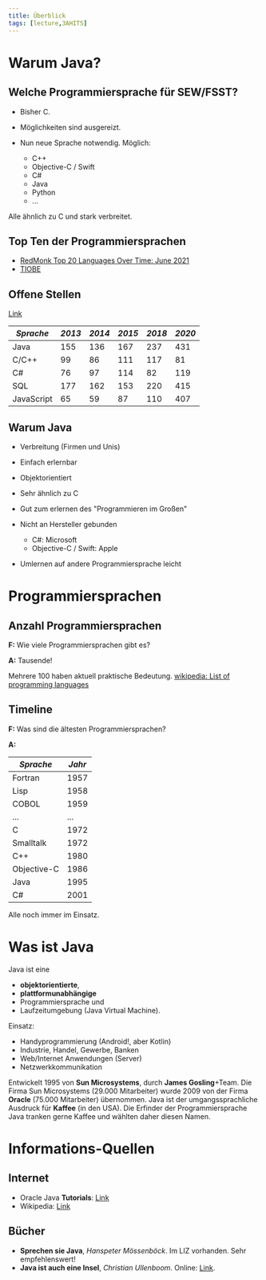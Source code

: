 ```yaml
---
title: Überblick
tags: [lecture,3AHITS]
---
```





# Warum Java?


## Welche Programmiersprache für SEW/FSST?


- Bisher C.
- Möglichkeiten sind ausgereizt.
- Nun neue Sprache notwendig. Möglich:

  - C++
  - Objective-C / Swift
  - C#
  - Java
  - Python
  - ...


Alle ähnlich zu C und stark verbreitet.




## Top Ten der Programmiersprachen

- [RedMonk Top 20 Languages Over Time: June 2021](https://redmonk.com/rstephens/2021/08/05/top-20-june-2021/)
- [TIOBE](http://www.tiobe.com/tiobe-index/)




## Offene Stellen

[Link](http://www.monster.at/)


*Sprache* | *2013* | *2014* | *2015* | *2018*  | *2020* 
--- | --- | --- | --- | --- | ---
Java  | 155 | 136 | 167 | 237 | 431
C/C++  | 99 | 86 | 111 | 117 | 81
C#  | 76 | 97 | 114 | 82 | 119
SQL  | 177 | 162 | 153 | 220 | 415
JavaScript | 65 | 59 | 87 | 110 | 407



## Warum Java

- Verbreitung (Firmen und Unis)
- Einfach erlernbar
- Objektorientiert
- Sehr ähnlich zu C
- Gut zum erlernen des "Programmieren im Großen"
- Nicht an Hersteller gebunden
	
	- C#: Microsoft
	- Objective-C / Swift: Apple
- Umlernen auf andere Programmiersprache leicht



# Programmiersprachen



## Anzahl Programmiersprachen

**F:** Wie viele Programmiersprachen gibt es?

**A:** Tausende!

Mehrere 100 haben aktuell praktische Bedeutung.
[wikipedia: List of programming languages](http://en.wikipedia.org/wiki/List_of_programming_languages)



## Timeline

**F:** Was sind die ältesten Programmiersprachen?

**A:**

*Sprache* | *Jahr*
--- | ---
Fortran | 1957 
Lisp | 1958 
COBOL | 1959 
... | ... 
C | 1972 
Smalltalk | 1972 
C++ | 1980 
Objective-C | 1986 
Java | 1995 
C# | 2001 

Alle noch immer im Einsatz.






# Was ist Java




Java ist eine 

- **objektorientierte**, 
- **plattformunabhängige** 
- Programmiersprache und 
- Laufzeitumgebung (Java Virtual Machine).

Einsatz:
- Handyprogrammierung (Android!, aber Kotlin)
- Industrie, Handel, Gewerbe, Banken
- Web/Internet Anwendungen (Server)
- Netzwerkkommunikation

Entwickelt 1995 von **Sun Microsystems**, durch **James Gosling**+Team.
Die Firma Sun Microsystems (29.000 Mitarbeiter) wurde 2009 von der Firma **Oracle** (75.000 Mitarbeiter) übernommen.
Java ist der umgangssprachliche Ausdruck für **Kaffee** (in den USA). Die Erfinder der Programmiersprache Java tranken gerne Kaffee und wählten daher diesen Namen.




# Informations-Quellen




## Internet

- Oracle Java **Tutorials**: [Link](http://download.oracle.com/javase/tutorial/)
- Wikipedia: [Link](http://de.wikipedia.org/wiki/Java_(Programmiersprache))



## Bücher

- **Sprechen sie Java**, *Hanspeter Mössenböck*. Im LIZ vorhanden. Sehr empfehlenswert!
- **Java ist auch eine Insel**, *Christian Ullenboom*. Online: [Link](http://openbook.rheinwerk-verlag.de/javainsel/).







